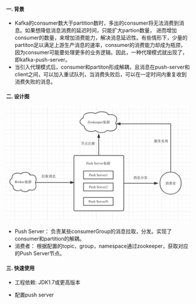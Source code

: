 #### 一. 背景
- Kafka的consumer数大于partition数时，多出的consumer将无法消费到消息。如果想降低消息消费的延迟时间，只能扩大partion数量，
进而增加consumer的数量，来增加消费能力，解决消息延迟性。有些情形下，少量的partiton足以满足上游生产消息的速率，consumer的消费能力却成为瓶颈，
因为consumer可能要处理更多的业务逻辑。因此，一种代理模式就出现了，即kafka-push-server。
- 当引入代理模式后，consumer和partiton形成解耦，且消息在push-server和client之间，可以加入重试队列，当消费失败后，可以在一定时间内重复收到消费失败的消息。

#### 二. 设计图

<img src="docs/static_files/push-server.png"/>

- Push Server： 负责某些consumerGroup的消息拉取，分发。实现了consumer和partition的解耦。
- 消费者： 根据配置的topic，group，namespace通过zookeeper，获取对应的Push Server节点。

#### 三. 快速使用

- 工程依赖:
JDK1.7或更高版本 

- 配置push server
